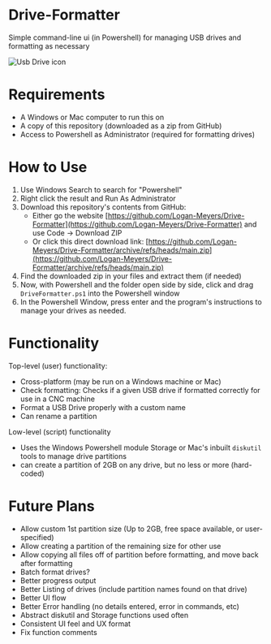 # Drive-Formatter

Simple command-line ui (in Powershell) for managing USB drives and formatting as necessary

![Usb Drive icon](USB_Icon.ico)

# Requirements

- A Windows or Mac computer to run this on
- A copy of this repository (downloaded as a zip from GitHub)
- Access to Powershell as Administrator (required for formatting drives)

# How to Use

1. Use Windows Search to search for "Powershell"
2. Right click the result and Run As Administrator
3. Download this repository's contents from GitHub:
    - Either go the website [https://github.com/Logan-Meyers/Drive-Formatter](https://github.com/Logan-Meyers/Drive-Formatter) and use Code -> Download ZIP
    - Or click this direct download link: [https://github.com/Logan-Meyers/Drive-Formatter/archive/refs/heads/main.zip](https://github.com/Logan-Meyers/Drive-Formatter/archive/refs/heads/main.zip)
4. Find the downloaded zip in your files and extract them (if needed)
5. Now, with Powershell and the folder open side by side, click and drag `DriveFormatter.ps1` into the Powershell window
6. In the Powershell Window, press enter and the program's instructions to manage your drives as needed.

# Functionality

Top-level (user) functionality:
- Cross-platform (may be run on a Windows machine or Mac)
- Check formatting: Checks if a given USB drive if formatted correctly for use in a CNC machine
- Format a USB Drive properly with a custom name
- Can rename a partition

Low-level (script) functionality
- Uses the Windows Powershell module Storage or Mac's inbuilt `diskutil` tools to manage drive partitions
- can create a partition of 2GB on any drive, but no less or more (hard-coded)

# Future Plans

- Allow custom 1st partition size (Up to 2GB, free space available, or user-specified)
- Allow creating a partition of the remaining size for other use
- Allow copying all files off of partition before formatting, and move back after formatting
- Batch format drives?
- Better progress output
- Better Listing of drives (include partition names found on that drive)
- Better UI flow
- Better Error handling (no details entered, error in commands, etc)
- Abstract diskutil and Storage functions used often
- Consistent UI feel and UX format
- Fix function comments
